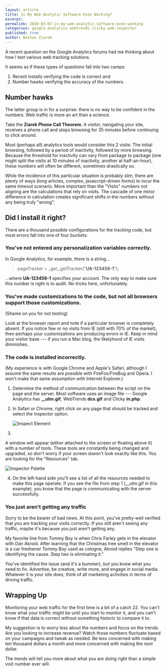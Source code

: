 ```yaml
---
layout: article
title: Is My Web Analytic Software Even Working?
excerpt: 
permalink: 2010-03-07-is-my-web-analytic-software-even-working
categories: google-analytics webtrends clicky web-inspector 
published: true
author: Nathan Ziarek
---
```


A recent question on the Google Analytics forums had me thinking about how I test various web tracking solutions.

It seems as if these types of questions fall into two camps:

1. Recent installs verifying the code is correct and
2. Number hawks verifying the accuracy of the numbers.

## Number hawks

The latter group is in for a surprise: there is no way to be confident in the numbers. Web traffic is more an art than a science.

Take the **Ziarek Phone Call Theorem**. A visitor, navigating your site, receives a phone call and stops browsing for 35 minutes before continuing to click around.

Most (perhaps all) analytics tools would consider this 2 visits: The initial browsing, followed by a period of inactivity, followed by more browsing. Because the threshold for inactivity can vary from package to package (one might split the visits at 10 minutes of inactivity, another at half-an-hour), these numbers will often be different, sometimes drastically so.

While the incidence of this particular situation is probably slim, there are plenty of ways (long articles, complex, javascript-driven forms) to incur the same timeout scenario. More important than the "Visits" numbers not aligning are the calculations that rely on visits. The cascade of one minor difference in calculation creates significant shifts in the numbers without any being truly "wrong".

## Did I install it right?

There are a thousand possible configurations for the tracking code, but most errors fall into one of four buckets:

### You've not entered any personalization variables correctly.

In Google Analytics, for example, there is a string...

> pageTracker = \_gat.\_getTracker("**UA-123456-1**");

...where **UA-123456-1** specifies your account. The only way to make sure this number is right is to audit. No tricks here, unfortunately.

### You've made customizations to the code, but not all browsers support those customizations.

(Shame on you for not testing)

Look at the browser report and note if a particular browser is completely absent. If you notice few or no visits from IE (still with 70% of the market), then perhaps your customizations are producing errors in IE. Keep in mind your visitor base --- if you run a Mac blog, the likelyhood of IE visits diminishes.

### The code is installed incorrectly.

(My experience is with Google Chrome and Apple's Safari, although I assume the same results are possible with FireFox/FireBug and Opera. I won't make that same assumption with Internet Explorer.)

1. Determine the method of communication between the script on the page and the server. Most software uses an image file --- Google Analytics has **\_\_utm.gif**, WebTrends **dcs.gif** and Clicky **in.php**.

2. In Safari or Chrome, right click on any page that should be tracked and select the Inspector option.

   ![Inspect Element](http://media.tumblr.com/tumblr_kyx1btFLL81qzxpmp.png)
3. 
A window will appear (either attached to the screen or floating above it) with a number of tools. These tools are constantly being changed and upgraded, so don't worry if your screen doesn't look exactly like this. You are looking for the "Resources" tab.

   ![Inspector Palette](http://media.tumblr.com/tumblr_kyx1opCyqt1qzxpmp.png)

4. On the left-hand side you'll see a list of all the resources needed to make this page operate. If you see the file from step 1 (\_\_utm.gif in this example), you know that the page is communicating with the server successfully.

### You just aren't getting any traffic

Sorry to be the bearer of bad news. At this point, you've pretty-well verified that you are tracking your visits correctly. If you still aren't seeing any traffic, maybe it's because you just aren't getting any.

My favorite line from Tommy Boy is when Chris Farley gets in the elevator with Dan Akroid. After learning that the Christmas tree smell in the elevator is a car freshener Tommy Boy used as cologne, Akroid replies "Step one is identifying the cause. Step two is eliminating it."

You've identified the issue (and it's a bummer), but you know what you need to fix. Advertise, be creative, write more, and engage in social media. Whatever it is your site does, think of all marketing activities in terms of driving traffic.

## Wrapping Up

Monitoring your web traffic for the first time is a bit of a catch 22\. You can't know what your traffic might be until you start to monitor it, and you can't know if that data is correct without something historic to compare it to.

My suggestion is to worry less about the numbers and focus on the trends. Are you looking to increase revenue? Watch those numbers fluctuate based on your campaigns and tweak as needed. Be less concerned with making ten thousand dollars a month and more concerned with making the _next_ dollar.

The trends will tell you more about what you are doing right than a simple visit number ever will.